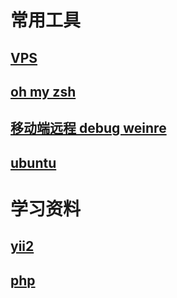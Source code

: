 # 常用工具

## [VPS](./vps.md)

## [oh my zsh](./zsh.md)

## [移动端远程 debug weinre](https://github.com/nupthale/weinre)

## [ubuntu](./ubuntu.md)

# 学习资料

## [yii2](./yii2/README.md)

## [php](php.md)